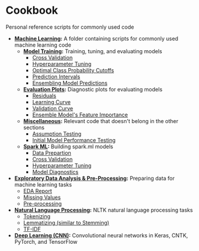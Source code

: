 # Cookbook
Personal reference scripts for commonly used code

- **[Machine Learning](https://github.com/JeffMacaluso/Cookbook/tree/master/MachineLearning):** A folder containing scripts for commonly used machine learning code
    - **[Model Training](https://github.com/JeffMacaluso/Cookbook/blob/master/MachineLearning/ModelTraining.py):** Training, tuning, and evaluating models
        - [Cross Validation](https://github.com/JeffMacaluso/Cookbook/blob/b58fd7c91de1e8babedcdb1465a1b4eda5a811fa/MachineLearning/ModelTraining.py#L25)
        - [Hyperparameter Tuning](https://github.com/JeffMacaluso/Cookbook/blob/b58fd7c91de1e8babedcdb1465a1b4eda5a811fa/MachineLearning/ModelTraining.py#L37)
        - [Optimal Class Probability Cutoffs](https://github.com/JeffMacaluso/Cookbook/blob/53021a8af914830c2c6e702d6081205ad3e595e0/MachineLearning/ModelTraining.py#L97)
        - [Prediction Intervals](https://github.com/JeffMacaluso/Cookbook/blob/53021a8af914830c2c6e702d6081205ad3e595e0/MachineLearning/ModelTraining.py#L175)
        - [Ensembling Model Predictions](https://github.com/JeffMacaluso/Cookbook/blob/53021a8af914830c2c6e702d6081205ad3e595e0/MachineLearning/ModelTraining.py#L267)
    - **[Evaluation Plots](https://github.com/JeffMacaluso/Cookbook/blob/master/MachineLearning/EvaluationPlots.py):** Diagnostic plots for evaluating models
        - [Residuals](https://github.com/JeffMacaluso/Cookbook/blob/53021a8af914830c2c6e702d6081205ad3e595e0/MachineLearning/EvaluationPlots.py#L28)
        - [Learning Curve](https://github.com/JeffMacaluso/Cookbook/blob/53021a8af914830c2c6e702d6081205ad3e595e0/MachineLearning/EvaluationPlots.py#L61)
        - [Validation Curve](https://github.com/JeffMacaluso/Cookbook/blob/53021a8af914830c2c6e702d6081205ad3e595e0/MachineLearning/EvaluationPlots.py#L89)  
        - [Ensemble Model's Feature Importance](https://github.com/JeffMacaluso/Cookbook/blob/f67d738d9d1b998e816a9cb5ead06ec71dd8e98b/MachineLearning/EvaluationPlots.py#L122)
    - **[Miscellaneous](https://github.com/JeffMacaluso/Cookbook/blob/master/MachineLearning/Miscellaneous.py):** Relevant code that doesn't belong in the other sections
        - [Assumption Testing](https://github.com/JeffMacaluso/Cookbook/blob/f67d738d9d1b998e816a9cb5ead06ec71dd8e98b/MachineLearning/Miscellaneous.py#L25)
        - [Initial Model Performance Testing](https://github.com/JeffMacaluso/Cookbook/blob/f67d738d9d1b998e816a9cb5ead06ec71dd8e98b/MachineLearning/Miscellaneous.py#L219)
    - **[Spark ML](https://github.com/JeffMacaluso/Cookbook/blob/master/MachineLearning/SparkML.py):** Building spark.ml models
        - [Data Prepartion](https://github.com/JeffMacaluso/Cookbook/blob/5a86c309d58b0fe2231fe9d676f1840a924fa468/MachineLearning/SparkML.py#L9)
        - [Cross Validation](https://github.com/JeffMacaluso/Cookbook/blob/5a86c309d58b0fe2231fe9d676f1840a924fa468/MachineLearning/SparkML.py#L60)
        - [Hyperparameter Tuning](https://github.com/JeffMacaluso/Cookbook/blob/5a86c309d58b0fe2231fe9d676f1840a924fa468/MachineLearning/SparkML.py#L154)
        - [Model Diagnostics](https://github.com/JeffMacaluso/Cookbook/blob/5a86c309d58b0fe2231fe9d676f1840a924fa468/MachineLearning/SparkML.py#L219)
- **[Exploratory Data Analysis & Pre-Processing](https://github.com/JeffMacaluso/Cookbook/blob/master/EDA%26Preprocessing.py):** Preparing data for machine learning tasks
    - [EDA Report](https://github.com/JeffMacaluso/Cookbook/blob/eaad1f874fd168f6a1aff773ee77ca3d16a7aee2/EDA%26Preprocessing.py#L23)
    - [Missing Values](https://github.com/JeffMacaluso/Cookbook/blob/eaad1f874fd168f6a1aff773ee77ca3d16a7aee2/EDA%26Preprocessing.py#L32)
    - [Pre-processing](https://github.com/JeffMacaluso/Cookbook/blob/eaad1f874fd168f6a1aff773ee77ca3d16a7aee2/EDA%26Preprocessing.py#L148)
- **[Natural Language Processing](https://github.com/JeffMacaluso/Cookbook/blob/master/NLP.py):** NLTK natural language processing tasks
    - [Tokenizing](https://github.com/JeffMacaluso/Cookbook/blob/eaad1f874fd168f6a1aff773ee77ca3d16a7aee2/NLP.py#L11)
    - [Lemmatizing (similar to Stemming)](https://github.com/JeffMacaluso/Cookbook/blob/eaad1f874fd168f6a1aff773ee77ca3d16a7aee2/NLP.py#L25)
    - [TF-IDF](https://github.com/JeffMacaluso/Cookbook/blob/eaad1f874fd168f6a1aff773ee77ca3d16a7aee2/NLP.py#L43)
- **[Deep Learning (CNN)](https://nbviewer.jupyter.org/github/JeffMacaluso/Cookbook/blob/master/DeepLearning-CNN.ipynb):** Convolutional neural networks in Keras, CNTK, PyTorch, and TensorFlow
